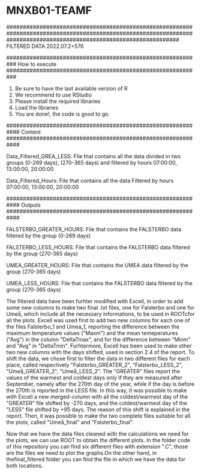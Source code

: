 # MNXB01-TEAMF


####################################################################################################################################################################
FILTERED DATA
2022.07.2+576

###########################################################
How to execute
###########################################################

1. Be sure to have the last available version of R
2. We recommend to use RStudio 
3. Please install the required libraries 
4. Load the libraries
5. You are done!, the code is good to go. 

############################################################
Content
############################################################

Data_Filtered_GREA_LESS:
File that contains all the data divided in two groups (0-269 days), (270-365 days) and filtered by hours 07:00:00, 13:00:00, 20:00:00

Data_Filtered_Hours:
File that contains all the data Filtered by hours 07:00:00, 13:00:00, 20:00:00

############################################################
Outputs
############################################################

FALSTERBO_GREATER_HOURS: 
File that contains the FALSTERBO data filtered by the group (0-269 days)  

FALSTERBO_LESS_HOURS: 
File that contains the FALSTERBO data filtered by the group (270-365 days)  

UMEA_GREATER_HOURS: 
File that contains the UMEA data filtered by the group (270-365 days) 

UMEA_LESS_HOURS: 
File that contains the FALSTERBO data filtered by the group (270-365 days)  


The filtered data have been furhter modified with Excell, in order to add some new columns to make two final .txt files, one for Falsterbo and one for Umeå, which include all the necessary informations, to be used in ROOTcfor all the plots. Excell was used first to add two new columns for each one of the files Falsterbo_1 and Umea_1, reporting the difference between the maximum temperature values ("Maxm") and the mean temeperatures ("Avg") in the column "DeltaTmax", and for the difference between "Minm" and "Avg" in "DeltaTmin". Furhtermore, Excell has been used to make other two new columns with the days shifted, used in section 2.4 of the report. To shift the data, we chose first to filter the data in two different files for each place, called respectively "Falsterbo_GREATER_2", "Falsterbo_LESS_2", "Umeå_GREATER_2", "Umeå_LESS_2". The "GREATER" files report the values of the warmest and coldest days only if they are measured after September, namely after the 270th day of the year, while if the day is before the 270th is reported in the LESS file. In this way, it was possible to make with Excell a new merged-column with all the coldest/warmest day of the "GREATER" file shifted by -270 days, and the coldest/warmest day of the "LESS" file shifted by +95 days. The reason of this shift is explained in the report. Then, it was possible to make the two complete files suitable for all the plots, called "Umeå_final" and "Falsterbo_final".

Now that we have the data files cleaned with the calculations we need for the plots, we can use ROOT to obtain the different plots. In the folder code of this repository you can find six different files with extension ".C", those are the files we need to plot the graphs.On the other hand, in thefinal_filtered folder you can find the file in which we have the data for both locations.









